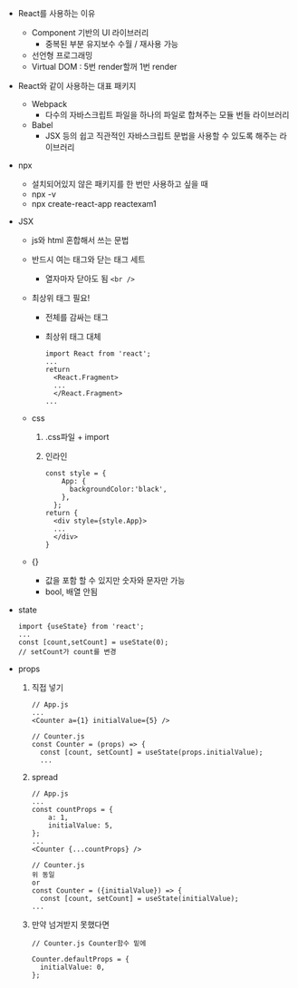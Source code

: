 - React를 사용하는 이유
  - Component 기반의 UI 라이브러리
    - 중복된 부분 유지보수 수월 / 재사용 가능
  - 선언형 프로그래밍
  - Virtual DOM : 5번 render할꺼 1번 render



- React와 같이 사용하는 대표 패키지
  - Webpack
    - 다수의 자바스크립트 파일을 하나의 파일로 합쳐주는 모듈 번들 라이브러리
  - Babel
    - JSX 등의 쉽고 직관적인 자바스크립트 문법을 사용할 수 있도록 해주는 라이브러리



- npx
  - 설치되어있지 않은 패키지를 한 번만 사용하고 싶을 때
  - npx -v
  - npx create-react-app reactexam1



- JSX

  - js와 html 혼합해서 쓰는 문법

  - 반드시 여는 태그와 닫는 태그 세트

    - 열자마자 닫아도 됨 `<br />`

  - 최상위 태그 필요!

    - 전체를 감싸는 태그

    - 최상위 태그 대체

      ```
      import React from 'react';
      ...
      return
        <React.Fragment>
        ...
        </React.Fragment>
      ...
      ```

  - css

    1. .css파일 + import

    2. 인라인

       ```
       const style = {
           App: {
             backgroundColor:'black',
           },
         };
       return {
         <div style={style.App}>
         ...
         </div>
       }
       ```

  - {}

    - 값을 포함 할 수 있지만 숫자와 문자만 가능
    - bool, 배열 안됨



- state

  ```
  import {useState} from 'react';
  ...
  const [count,setCount] = useState(0);
  // setCount가 count를 변경
  ```

  

- props

  1. 직접 넣기

     ```
     // App.js
     ...
     <Counter a={1} initialValue={5} />
     
     // Counter.js
     const Counter = (props) => {
       const [count, setCount] = useState(props.initialValue);
       ...
     ```

  2. spread

     ```
     // App.js
     ...
     const countProps = {
         a: 1,
         initialValue: 5,
     };
     ...
     <Counter {...countProps} />
     
     // Counter.js
     위 동일
     or
     const Counter = ({initialValue}) => {
       const [count, setCount] = useState(initialValue);
     ...
     ```

  3. 만약 넘겨받지 못했다면

     ```
     // Counter.js Counter함수 밑에
     
     Counter.defaultProps = {
       initialValue: 0,
     };
     ```

     